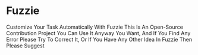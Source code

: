 # Fuzzie
Customize Your Task Automatically With Fuzzie
This Is An Open-Source Contribution Project
You Can Use It Anyway You Want, And If You Find Any Error Please Try To Correct It, Or If You Have Any Other Idea In Fuzzie Then Please Suggest 
